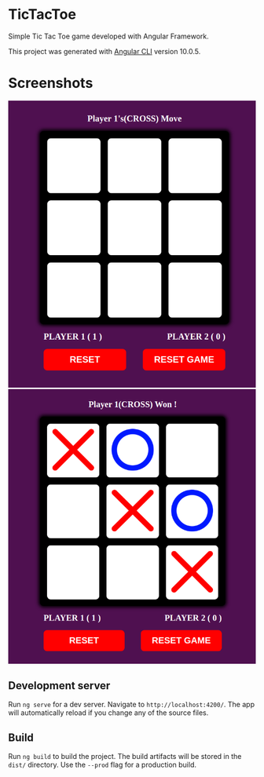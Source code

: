 # TicTacToe

Simple Tic Tac Toe game developed with Angular Framework.

This project was generated with [Angular CLI](https://github.com/angular/angular-cli) version 10.0.5.

# Screenshots
![Screenshot 1](https://github.com/lijovijayan/tic-tac-toe/blob/master/screenshots/screenshots1.png)
![Screenshot 2](https://github.com/lijovijayan/tic-tac-toe/blob/master/screenshots/screenshots2.png)

## Development server

Run `ng serve` for a dev server. Navigate to `http://localhost:4200/`. The app will automatically reload if you change any of the source files.

## Build

Run `ng build` to build the project. The build artifacts will be stored in the `dist/` directory. Use the `--prod` flag for a production build.
